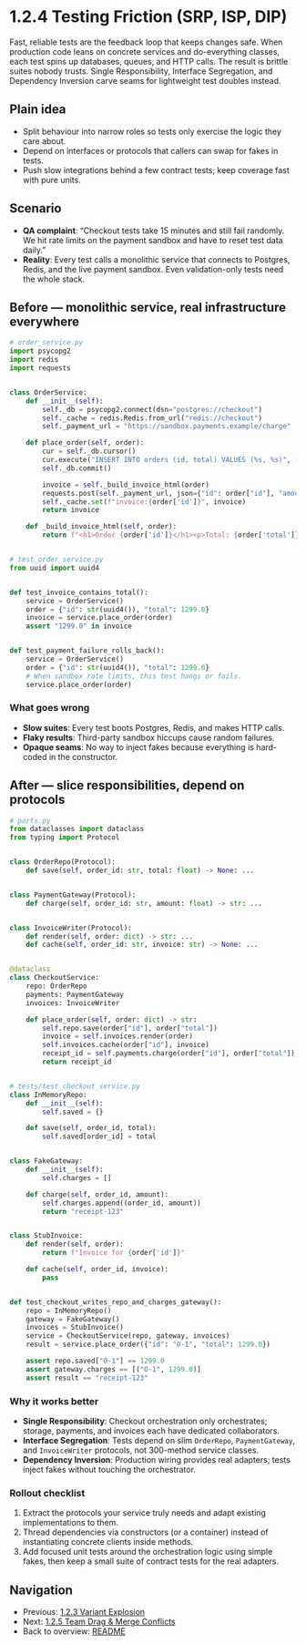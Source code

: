 # 1.2.4 Testing Friction (SRP, ISP, DIP)

Fast, reliable tests are the feedback loop that keeps changes safe. When production code leans on concrete services and do-everything classes, each test spins up databases, queues, and HTTP calls. The result is brittle suites nobody trusts. Single Responsibility, Interface Segregation, and Dependency Inversion carve seams for lightweight test doubles instead.

## Plain idea

- Split behaviour into narrow roles so tests only exercise the logic they care about.
- Depend on interfaces or protocols that callers can swap for fakes in tests.
- Push slow integrations behind a few contract tests; keep coverage fast with pure units.

## Scenario

- **QA complaint**: “Checkout tests take 15 minutes and still fail randomly. We hit rate limits on the payment sandbox and have to reset test data daily.”
- **Reality**: Every test calls a monolithic service that connects to Postgres, Redis, and the live payment sandbox. Even validation-only tests need the whole stack.

## Before — monolithic service, real infrastructure everywhere

```python
# order_service.py
import psycopg2
import redis
import requests


class OrderService:
	def __init__(self):
		self._db = psycopg2.connect(dsn="postgres://checkout")
		self._cache = redis.Redis.from_url("redis://checkout")
		self._payment_url = "https://sandbox.payments.example/charge"

	def place_order(self, order):
		cur = self._db.cursor()
		cur.execute("INSERT INTO orders (id, total) VALUES (%s, %s)", (order["id"], order["total"]))
		self._db.commit()

		invoice = self._build_invoice_html(order)
		requests.post(self._payment_url, json={"id": order["id"], "amount": order["total"]}, timeout=2)
		self._cache.set(f"invoice:{order['id']}", invoice)
		return invoice

	def _build_invoice_html(self, order):
		return f"<h1>Order {order['id']}</h1><p>Total: {order['total']}</p>"


# test_order_service.py
from uuid import uuid4


def test_invoice_contains_total():
	service = OrderService()
	order = {"id": str(uuid4()), "total": 1299.0}
	invoice = service.place_order(order)
	assert "1299.0" in invoice


def test_payment_failure_rolls_back():
	service = OrderService()
	order = {"id": str(uuid4()), "total": 1299.0}
	# When sandbox rate limits, this test hangs or fails.
	service.place_order(order)
```

### What goes wrong

- **Slow suites**: Every test boots Postgres, Redis, and makes HTTP calls.
- **Flaky results**: Third-party sandbox hiccups cause random failures.
- **Opaque seams**: No way to inject fakes because everything is hard-coded in the constructor.

## After — slice responsibilities, depend on protocols

```python
# ports.py
from dataclasses import dataclass
from typing import Protocol


class OrderRepo(Protocol):
	def save(self, order_id: str, total: float) -> None: ...


class PaymentGateway(Protocol):
	def charge(self, order_id: str, amount: float) -> str: ...


class InvoiceWriter(Protocol):
	def render(self, order: dict) -> str: ...
	def cache(self, order_id: str, invoice: str) -> None: ...


@dataclass
class CheckoutService:
	repo: OrderRepo
	payments: PaymentGateway
	invoices: InvoiceWriter

	def place_order(self, order: dict) -> str:
		self.repo.save(order["id"], order["total"])
		invoice = self.invoices.render(order)
		self.invoices.cache(order["id"], invoice)
		receipt_id = self.payments.charge(order["id"], order["total"])
		return receipt_id


# tests/test_checkout_service.py
class InMemoryRepo:
	def __init__(self):
		self.saved = {}

	def save(self, order_id, total):
		self.saved[order_id] = total


class FakeGateway:
	def __init__(self):
		self.charges = []

	def charge(self, order_id, amount):
		self.charges.append((order_id, amount))
		return "receipt-123"


class StubInvoice:
	def render(self, order):
		return f"Invoice for {order['id']}"

	def cache(self, order_id, invoice):
		pass


def test_checkout_writes_repo_and_charges_gateway():
	repo = InMemoryRepo()
	gateway = FakeGateway()
	invoices = StubInvoice()
	service = CheckoutService(repo, gateway, invoices)
	result = service.place_order({"id": "O-1", "total": 1299.0})

	assert repo.saved["O-1"] == 1299.0
	assert gateway.charges == [("O-1", 1299.0)]
	assert result == "receipt-123"
```

### Why it works better

- **Single Responsibility**: Checkout orchestration only orchestrates; storage, payments, and invoices each have dedicated collaborators.
- **Interface Segregation**: Tests depend on slim `OrderRepo`, `PaymentGateway`, and `InvoiceWriter` protocols, not 300-method service classes.
- **Dependency Inversion**: Production wiring provides real adapters; tests inject fakes without touching the orchestrator.

### Rollout checklist

1. Extract the protocols your service truly needs and adapt existing implementations to them.
2. Thread dependencies via constructors (or a container) instead of instantiating concrete clients inside methods.
3. Add focused unit tests around the orchestration logic using simple fakes, then keep a small suite of contract tests for the real adapters.

## Navigation

- Previous: [1.2.3 Variant Explosion](./Variant_Explosion.md)
- Next: [1.2.5 Team Drag & Merge Conflicts](./Team_Drag_And_Merge_Conflicts.md)
- Back to overview: [README](./README.md)
